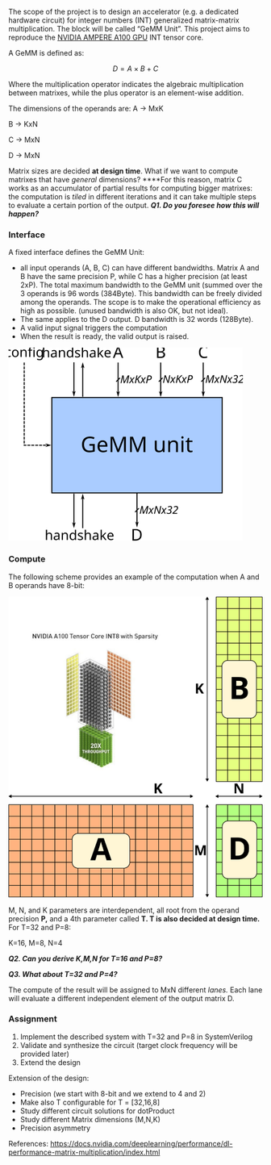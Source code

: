 The scope of the project is to design an accelerator (e.g. a dedicated hardware circuit) for integer numbers (INT) generalized matrix-matrix multiplication. The block will be called “GeMM Unit”. This project aims to reproduce the [NVIDIA AMPERE A100 GPU](https://images.nvidia.com/aem-dam/en-zz/Solutions/data-center/nvidia-ampere-architecture-whitepaper.pdf) INT tensor core.

A GeMM is defined as:

$$
D = A \times B + C
$$

Where the multiplication operator indicates the algebraic multiplication between matrixes, while the plus operator is an element-wise addition.

The dimensions of the operands are:
A → MxK

B → KxN

C → MxN

D → MxN

Matrix sizes are decided **at design time**.
What if we want to compute matrixes that have *general* dimensions?
****For this reason, matrix C works as an accumulator of partial results for computing bigger matrixes: the computation is *tiled* in different iterations and it can take multiple steps to evaluate a certain portion of the output.
***Q1. Do you foresee how this will happen?***

### Interface

A fixed interface defines the GeMM Unit: 

- all input operands (A, B, C) can have different bandwidths. 
Matrix A and B have the same precision P, while C has a higher precision (at least 2xP). 
The total maximum bandwidth to the GeMM unit (summed over the 3 operands is 96 words (384Byte). This bandwidth can be freely divided among the operands. The scope is to make the operational efficiency as high as possible. (unused bandwidth is also OK, but not ideal).
- The same applies to the D output. D bandwidth is 32 words (128Byte).
- A valid input signal triggers the computation
- When the result is ready, the valid output is raised.

![alt text](./figs/TLV.svg "Top level entity interface")

### Compute

The following scheme provides an example of the computation when A and B operands have 8-bit:

![alt text](./figs/matmul.svg "GeMM in INT8 (NVIDIA solution)")

M, N, and K parameters are interdependent, all root from the operand precision **P,** and a 4th parameter called **T. T is also decided at design time.**
For T=32 and P=8:

K=16, M=8, N=4

***Q2. Can you derive K,M,N for T=16 and P=8?***

***Q3. What about T=32 and P=4?***

The compute of the result will be assigned to MxN different *lanes.* Each lane will evaluate a different independent element of the output matrix D.

### Assignment

1. Implement the described system with T=32 and P=8 in SystemVerilog
2. Validate and synthesize the circuit (target clock frequency will be provided later)
3. Extend the design

Extension of the design:

- Precision (we start with 8-bit and we extend to 4 and 2)
- Make also T configurable for T = [32,16,8]
- Study different circuit solutions for dotProduct
- Study different Matrix dimensions (M,N,K)
- Precision asymmetry

References:
https://docs.nvidia.com/deeplearning/performance/dl-performance-matrix-multiplication/index.html
